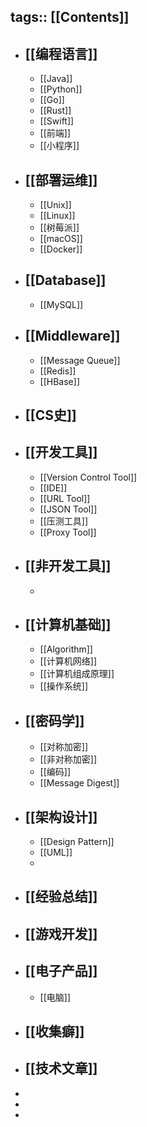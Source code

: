 tags:: [[Contents]]
---

- ## [[编程语言]]
	- [[Java]]
	- [[Python]]
	- [[Go]]
	- [[Rust]]
	- [[Swift]]
	- [[前端]]
	- [[小程序]]
- ## [[部署运维]]
	- [[Unix]]
	- [[Linux]]
	- [[树莓派]]
	- [[macOS]]
	- [[Docker]]
- ## [[Database]]
	- [[MySQL]]
- ## [[Middleware]]
	- [[Message Queue]]
	- [[Redis]]
	- [[HBase]]
- ## [[CS史]]
- ## [[开发工具]]
	- [[Version Control Tool]]
	- [[IDE]]
	- [[URL Tool]]
	- [[JSON Tool]]
	- [[压测工具]]
	- [[Proxy Tool]]
- ## [[非开发工具]]
	-
- ## [[计算机基础]]
	- [[Algorithm]]
	- [[计算机网络]]
	- [[计算机组成原理]]
	- [[操作系统]]
- ## [[密码学]]
	- [[对称加密]]
	- [[非对称加密]]
	- [[编码]]
	- [[Message Digest]]
- ## [[架构设计]]
	- [[Design Pattern]]
	- [[UML]]
	-
- ## [[经验总结]]
- ## [[游戏开发]]
- ## [[电子产品]]
	- [[电脑]]
- ## [[收集癖]]
- ## [[技术文章]]
-
-
-